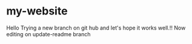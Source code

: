 # my-website
Hello
Trying a new branch on git hub and let's hope it works well.!!
Now editing on update-readme branch

